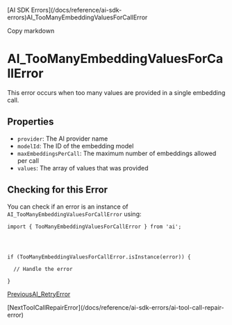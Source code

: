 [AI SDK Errors](/docs/reference/ai-sdk-
errors)AI_TooManyEmbeddingValuesForCallError

Copy markdown

# AI_TooManyEmbeddingValuesForCallError

This error occurs when too many values are provided in a single embedding
call.

## Properties

  * `provider`: The AI provider name
  * `modelId`: The ID of the embedding model
  * `maxEmbeddingsPerCall`: The maximum number of embeddings allowed per call
  * `values`: The array of values that was provided

## Checking for this Error

You can check if an error is an instance of
`AI_TooManyEmbeddingValuesForCallError` using:

    
    
    import { TooManyEmbeddingValuesForCallError } from 'ai';
    
    
    
    
    if (TooManyEmbeddingValuesForCallError.isInstance(error)) {
    
      // Handle the error
    
    }

[PreviousAI_RetryError](/docs/reference/ai-sdk-errors/ai-retry-error)

[NextToolCallRepairError](/docs/reference/ai-sdk-errors/ai-tool-call-repair-
error)

